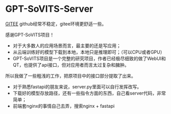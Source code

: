 # GPT-SoVITS-Server

[GITEE](https://gitee.com/utf16/gpt-so-vits-server) github经常不稳定，gitee环境更舒适一些。

感谢GPT-SoVITS项目！
- 对于大多数人的应用场景而言，最主要的还是写应用；
- 从云端训练好的模型下载到本地，本地只是推理即可；（可以CPU或者GPU）
- GPT-SoVITS项目是一个完整的研究项目，作者已经极尽细致的做了WebUI和QT，也提供了api接口，但对应用者而言太过复杂和臃肿。

所以我做了一些粗浅的工作，把原项目中的接口部分提取了出来。
- 对于熟悉fastapi的朋友来说，server.py里面可以自行发挥改写。
- 下载好的模型存放路径，还有一些指令方面的东西，自己看server代码，非常简单；
- 前端套nginx的事情自己去弄，搜索nginx + fastapi
